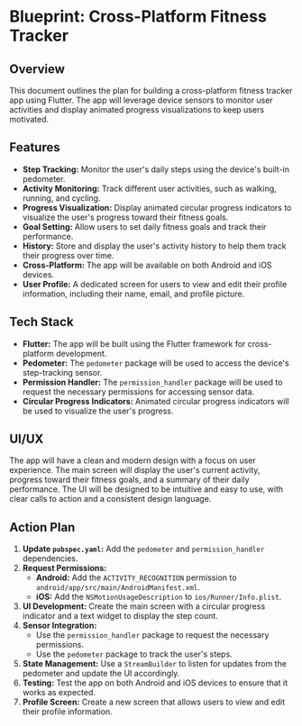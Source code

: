 
# Blueprint: Cross-Platform Fitness Tracker

## Overview

This document outlines the plan for building a cross-platform fitness tracker app using Flutter. The app will leverage device sensors to monitor user activities and display animated progress visualizations to keep users motivated.

## Features

- **Step Tracking:** Monitor the user's daily steps using the device's built-in pedometer.
- **Activity Monitoring:** Track different user activities, such as walking, running, and cycling.
- **Progress Visualization:** Display animated circular progress indicators to visualize the user's progress toward their fitness goals.
- **Goal Setting:** Allow users to set daily fitness goals and track their performance.
- **History:** Store and display the user's activity history to help them track their progress over time.
- **Cross-Platform:** The app will be available on both Android and iOS devices.
- **User Profile:** A dedicated screen for users to view and edit their profile information, including their name, email, and profile picture.

## Tech Stack

- **Flutter:** The app will be built using the Flutter framework for cross-platform development.
- **Pedometer:** The `pedometer` package will be used to access the device's step-tracking sensor.
- **Permission Handler:** The `permission_handler` package will be used to request the necessary permissions for accessing sensor data.
- **Circular Progress Indicators:** Animated circular progress indicators will be used to visualize the user's progress.

## UI/UX

The app will have a clean and modern design with a focus on user experience. The main screen will display the user's current activity, progress toward their fitness goals, and a summary of their daily performance. The UI will be designed to be intuitive and easy to use, with clear calls to action and a consistent design language.

## Action Plan

1. **Update `pubspec.yaml`:** Add the `pedometer` and `permission_handler` dependencies.
2. **Request Permissions:**
   - **Android:** Add the `ACTIVITY_RECOGNITION` permission to `android/app/src/main/AndroidManifest.xml`.
   - **iOS:** Add the `NSMotionUsageDescription` to `ios/Runner/Info.plist`.
3. **UI Development:** Create the main screen with a circular progress indicator and a text widget to display the step count.
4. **Sensor Integration:**
   - Use the `permission_handler` package to request the necessary permissions.
   - Use the `pedometer` package to track the user's steps.
5. **State Management:** Use a `StreamBuilder` to listen for updates from the pedometer and update the UI accordingly.
6. **Testing:** Test the app on both Android and iOS devices to ensure that it works as expected.
7. **Profile Screen:** Create a new screen that allows users to view and edit their profile information.
